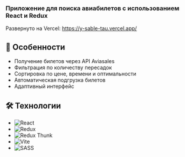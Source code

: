 ### Приложение для поиска авиабилетов с использованием React и Redux

Развернуто на Vercel: https://y-sable-tau.vercel.app/

## 📌 Особенности

- Получение билетов через API Aviasales
- Фильтрация по количеству пересадок
- Сортировка по цене, времени и оптимальности
- Автоматическая подгрузка билетов
- Адаптивный интерфейс

## 🛠 Технологии

- ![React](https://img.shields.io/badge/React-18.2-blue)
- ![Redux](https://img.shields.io/badge/Redux-4.2-purple)
- ![Redux Thunk](https://img.shields.io/badge/Redux_Thunk-2.4-lightgrey)
- ![Vite](https://img.shields.io/badge/Vite-4.0-orange)
- ![SASS](https://img.shields.io/badge/SASS-1.58-pink)
